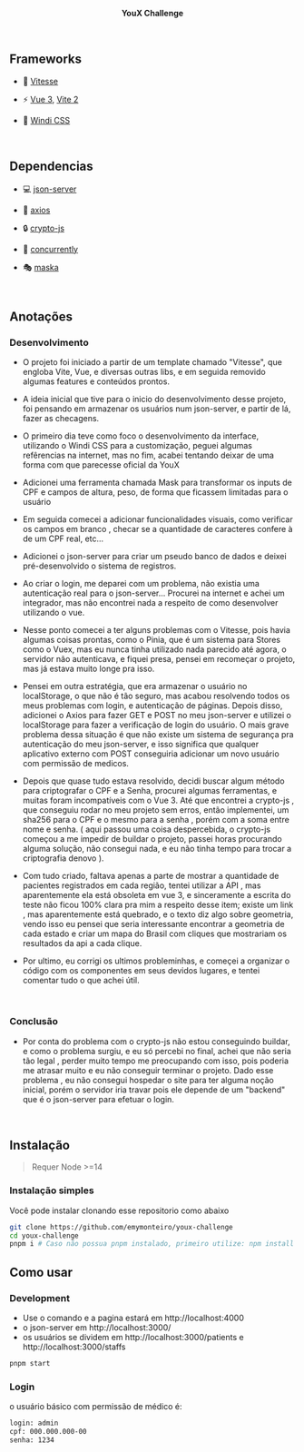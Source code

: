

<p align='center'>
<b>YouX Challenge</b>
</p>

<br>

## Frameworks

- 📑 [Vitesse](https://github.com/antfu/vitesse) 

- ⚡️ [Vue 3](https://github.com/vuejs/vue-next), [Vite 2](https://github.com/vitejs/vite)

- 🎨 [Windi CSS](https://github.com/windicss/windicss)

<br>

## Dependencias

- 💻 [json-server](https://github.com/typicode/json-server)

- 💾 [axios](https://github.com/axios/axios)

- 🔒 [crypto-js](https://github.com/brix/crypto-js)

- 📁 [concurrently](https://github.com/open-cli-tools/concurrently)

- 🎭 [maska](https://github.com/beholdr/maska)

<br>

## Anotações

### Desenvolvimento

- O projeto foi iniciado a partir de um template chamado "Vitesse", que engloba Vite, Vue, e diversas outras libs, e em seguida removido algumas features e conteúdos prontos.

- A ideia inicial que tive para o inicio do desenvolvimento desse projeto, foi pensando em armazenar os usuários num json-server, e partir de lá, fazer as checagens.

- O primeiro dia teve como foco o desenvolvimento da interface, utilizando o Windi CSS para a customização, peguei algumas refêrencias na internet, mas no fim, acabei tentando deixar de uma forma com que parecesse oficial da YouX

- Adicionei uma ferramenta chamada Mask para transformar os inputs de CPF e campos de altura, peso, de forma que ficassem limitadas para o usuário

- Em seguida comecei a adicionar funcionalidades visuais, como verificar os campos em branco , checar se a quantidade de caracteres confere à de um CPF real, etc...

- Adicionei o json-server para criar um pseudo banco de dados e deixei pré-desenvolvido o sistema de registros.

- Ao criar o login, me deparei com um problema, não existia uma autenticação real para o json-server... Procurei na internet e achei um integrador, mas não encontrei nada a respeito de como desenvolver utilizando o vue.

- Nesse ponto comecei a ter alguns problemas com o Vitesse, pois havia algumas coisas prontas, como o Pinia, que é um sistema para Stores como o Vuex, mas eu nunca tinha utilizado nada parecido até agora, o servidor não autenticava, e fiquei presa, pensei em recomeçar o projeto, mas já estava muito longe pra isso.

- Pensei em outra estratégia, que era armazenar o usuário no localStorage, o que não é tão seguro, mas acabou resolvendo todos os meus problemas com login, e autenticação de páginas. Depois disso, adicionei o Axios para fazer GET e POST no meu json-server e utilizei o localStorage para fazer a verificação de login do usuário. O mais grave problema dessa situação é que não existe um sistema de segurança pra autenticação do meu json-server, e isso significa que qualquer aplicativo externo com POST conseguiria adicionar um novo usuário com permissão de medicos.

-  Depois que quase tudo estava resolvido, decidi buscar algum método para criptografar o CPF e a Senha, procurei algumas ferramentas, e muitas foram incompatíveis com o Vue 3. Até que encontrei a crypto-js , que conseguiu rodar no meu projeto sem erros, então implementei, um sha256 para o CPF e o mesmo para a senha , porém com a soma entre nome e senha. ( aqui passou uma coisa despercebida, o crypto-js começou a me impedir de buildar o projeto, passei horas procurando alguma solução, não consegui nada, e eu não tinha tempo para trocar a criptografia denovo ).

- Com tudo criado, faltava apenas a parte de mostrar a quantidade de pacientes registrados em cada região, tentei utilizar a API , mas aparentemente ela está obsoleta em vue 3, e sinceramente a escrita do teste não ficou 100% clara pra mim a respeito desse item; existe um link , mas aparentemente está quebrado, e o texto diz algo sobre geometria, vendo isso eu pensei que seria interessante encontrar a geometria de cada estado e criar um mapa do Brasil com cliques que mostrariam os resultados da api a cada clique.

- Por ultimo, eu corrigi os ultimos probleminhas, e começei a organizar o código com os componentes em seus devidos lugares, e tentei comentar tudo o que achei útil.

<br>

### Conclusão

- Por conta do problema com o crypto-js não estou conseguindo buildar, e como o problema surgiu, e eu só percebi no final, achei que não seria tão legal , perder muito tempo me preocupando com isso, pois poderia me atrasar muito e eu não conseguir terminar o projeto. Dado esse problema , eu não consegui hospedar o site para ter alguma noção inicial, porém o servidor iria travar pois ele depende de um "backend" que é o json-server para efetuar o login.

<br>

## Instalação

> Requer Node >=14

### Instalação simples

Você pode instalar clonando esse repositorio como abaixo

```bash
git clone https://github.com/emymonteiro/youx-challenge
cd youx-challenge
pnpm i # Caso não possua pnpm instalado, primeiro utilize: npm install -g pnpm
```


## Como usar

### Development

- Use o comando e a pagina estará em http://localhost:4000
- o json-server em http://localhost:3000/
- os usuários se dividem em http://localhost:3000/patients e http://localhost:3000/staffs

```bash
pnpm start
```

### Login

o usuário básico com permissão de médico é:

```bash
login: admin
cpf: 000.000.000-00
senha: 1234
```